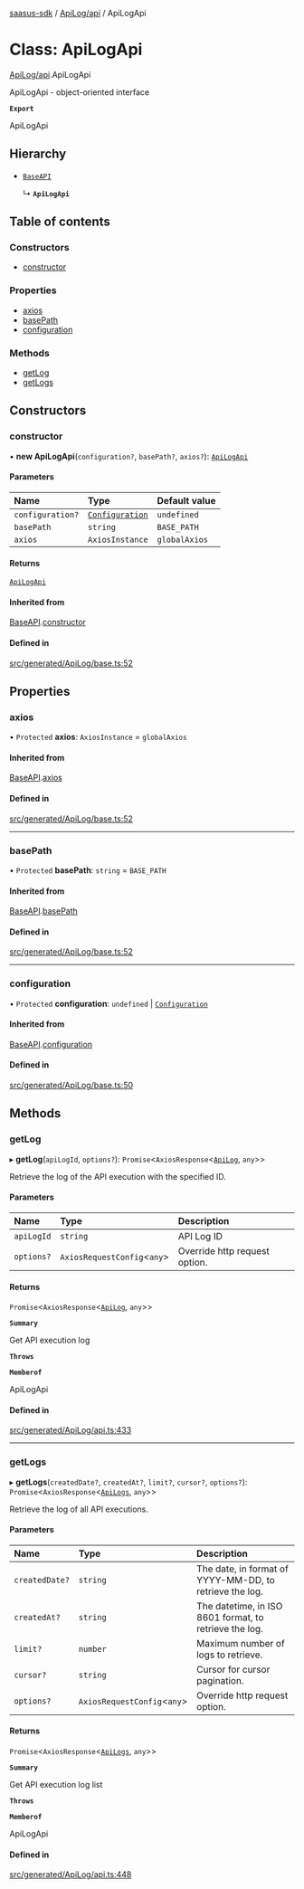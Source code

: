 [saasus-sdk](../README.md) / [ApiLog/api](../modules/ApiLog_api.md) / ApiLogApi

# Class: ApiLogApi

[ApiLog/api](../modules/ApiLog_api.md).ApiLogApi

ApiLogApi - object-oriented interface

**`Export`**

ApiLogApi

## Hierarchy

- [`BaseAPI`](ApiLog_base.BaseAPI.md)

  ↳ **`ApiLogApi`**

## Table of contents

### Constructors

- [constructor](ApiLog_api.ApiLogApi.md#constructor)

### Properties

- [axios](ApiLog_api.ApiLogApi.md#axios)
- [basePath](ApiLog_api.ApiLogApi.md#basepath)
- [configuration](ApiLog_api.ApiLogApi.md#configuration)

### Methods

- [getLog](ApiLog_api.ApiLogApi.md#getlog)
- [getLogs](ApiLog_api.ApiLogApi.md#getlogs)

## Constructors

### constructor

• **new ApiLogApi**(`configuration?`, `basePath?`, `axios?`): [`ApiLogApi`](ApiLog_api.ApiLogApi.md)

#### Parameters

| Name | Type | Default value |
| :------ | :------ | :------ |
| `configuration?` | [`Configuration`](ApiLog_configuration.Configuration.md) | `undefined` |
| `basePath` | `string` | `BASE_PATH` |
| `axios` | `AxiosInstance` | `globalAxios` |

#### Returns

[`ApiLogApi`](ApiLog_api.ApiLogApi.md)

#### Inherited from

[BaseAPI](ApiLog_base.BaseAPI.md).[constructor](ApiLog_base.BaseAPI.md#constructor)

#### Defined in

[src/generated/ApiLog/base.ts:52](https://github.com/saasus-platform/saasus-sdk-javascript/blob/09ef427/src/generated/ApiLog/base.ts#L52)

## Properties

### axios

• `Protected` **axios**: `AxiosInstance` = `globalAxios`

#### Inherited from

[BaseAPI](ApiLog_base.BaseAPI.md).[axios](ApiLog_base.BaseAPI.md#axios)

#### Defined in

[src/generated/ApiLog/base.ts:52](https://github.com/saasus-platform/saasus-sdk-javascript/blob/09ef427/src/generated/ApiLog/base.ts#L52)

___

### basePath

• `Protected` **basePath**: `string` = `BASE_PATH`

#### Inherited from

[BaseAPI](ApiLog_base.BaseAPI.md).[basePath](ApiLog_base.BaseAPI.md#basepath)

#### Defined in

[src/generated/ApiLog/base.ts:52](https://github.com/saasus-platform/saasus-sdk-javascript/blob/09ef427/src/generated/ApiLog/base.ts#L52)

___

### configuration

• `Protected` **configuration**: `undefined` \| [`Configuration`](ApiLog_configuration.Configuration.md)

#### Inherited from

[BaseAPI](ApiLog_base.BaseAPI.md).[configuration](ApiLog_base.BaseAPI.md#configuration)

#### Defined in

[src/generated/ApiLog/base.ts:50](https://github.com/saasus-platform/saasus-sdk-javascript/blob/09ef427/src/generated/ApiLog/base.ts#L50)

## Methods

### getLog

▸ **getLog**(`apiLogId`, `options?`): `Promise`\<`AxiosResponse`\<[`ApiLog`](../interfaces/ApiLog_api.ApiLog.md), `any`\>\>

Retrieve the log of the API execution with the specified ID.

#### Parameters

| Name | Type | Description |
| :------ | :------ | :------ |
| `apiLogId` | `string` | API Log ID |
| `options?` | `AxiosRequestConfig`\<`any`\> | Override http request option. |

#### Returns

`Promise`\<`AxiosResponse`\<[`ApiLog`](../interfaces/ApiLog_api.ApiLog.md), `any`\>\>

**`Summary`**

Get API execution log

**`Throws`**

**`Memberof`**

ApiLogApi

#### Defined in

[src/generated/ApiLog/api.ts:433](https://github.com/saasus-platform/saasus-sdk-javascript/blob/09ef427/src/generated/ApiLog/api.ts#L433)

___

### getLogs

▸ **getLogs**(`createdDate?`, `createdAt?`, `limit?`, `cursor?`, `options?`): `Promise`\<`AxiosResponse`\<[`ApiLogs`](../interfaces/ApiLog_api.ApiLogs.md), `any`\>\>

Retrieve the log of all API executions.

#### Parameters

| Name | Type | Description |
| :------ | :------ | :------ |
| `createdDate?` | `string` | The date, in format of YYYY-MM-DD, to retrieve the log. |
| `createdAt?` | `string` | The datetime, in ISO 8601 format, to retrieve the log. |
| `limit?` | `number` | Maximum number of logs to retrieve. |
| `cursor?` | `string` | Cursor for cursor pagination. |
| `options?` | `AxiosRequestConfig`\<`any`\> | Override http request option. |

#### Returns

`Promise`\<`AxiosResponse`\<[`ApiLogs`](../interfaces/ApiLog_api.ApiLogs.md), `any`\>\>

**`Summary`**

Get API execution log list

**`Throws`**

**`Memberof`**

ApiLogApi

#### Defined in

[src/generated/ApiLog/api.ts:448](https://github.com/saasus-platform/saasus-sdk-javascript/blob/09ef427/src/generated/ApiLog/api.ts#L448)

